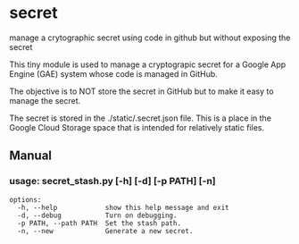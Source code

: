 # secret
manage a crytographic secret using code in github but without exposing the secret

This tiny module is used to manage a cryptograpic secret for a Google App Engine (GAE) system whose code is managed in GitHub.

The objective is to NOT store the secret in GitHub but to make it easy to manage the secret.

The secret is stored in the ./static/.secret.json file.  This is a place in the Google Cloud Storage space that is intended for relatively static files.

## Manual

### usage: secret_stash.py [-h] [-d] [-p PATH] [-n]

```
options:
  -h, --help            show this help message and exit
  -d, --debug           Turn on debugging.
  -p PATH, --path PATH  Set the stash path.
  -n, --new             Generate a new secret.
```
